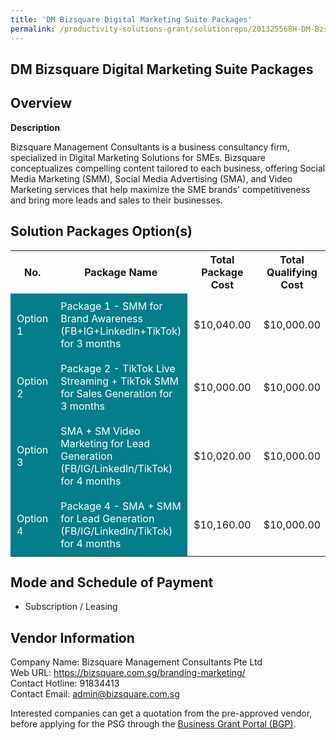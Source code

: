 ```yaml
---
title: 'DM Bizsquare Digital Marketing Suite Packages'
permalink: /productivity-solutions-grant/solutionrepo/201325568H-DM-Bzsqur-Dgtl-Mrktng-Sut-PKG-G
---
```


## DM Bizsquare Digital Marketing Suite Packages

## Overview

**Description**

Bizsquare Management Consultants is a business consultancy firm, specialized in Digital Marketing Solutions for SMEs. Bizsquare conceptualizes compelling content tailored to each business, offering Social Media Marketing (SMM), Social Media Advertising (SMA), and Video Marketing services that help maximize the SME brands' competitiveness and bring more leads and sales to their businesses.

## Solution Packages Option(s)

<table>
<tr>
<th><b>No.</b></th>
<th><b>Package Name</b></th>
<th><b>Total Package Cost</b></th>
<th><b>Total Qualifying Cost</b></th>
<th><b>Solution Details</b></th>
</tr>
<tr>
<td style='padding: 10px; background-color: #037E8A; color: #FFFFFF;'>Option 1</td>
<td style='padding: 10px; background-color: #037E8A; color: #FFFFFF;'>Package 1 - SMM for Brand
Awareness (FB+IG+LinkedIn+TikTok) for 3 months</td>
<td style='padding: 10px;'>$10,040.00</td>
<td style='padding: 10px;'>$10,000.00</td>
<td style='padding: 10px;'><a href='/images/psg/Bizsquare_DM_02052024_Desensitised_Annex3_Part1.pdf' target='_blank'>View Details</a></td>
</tr>
<tr>
<td style='padding: 10px; background-color: #037E8A; color: #FFFFFF;'>Option 2</td>
<td style='padding: 10px; background-color: #037E8A; color: #FFFFFF;'>Package 2 - TikTok Live
Streaming + TikTok SMM for Sales Generation for 3 months</td>
<td style='padding: 10px;'>$10,000.00</td>
<td style='padding: 10px;'>$10,000.00</td>
<td style='padding: 10px;'><a href='/images/psg/Bizsquare_DM_02052024_Desensitised_Annex3_Part2.pdf' target='_blank'>View Details</a></td>
</tr>
<tr>
<td style='padding: 10px; background-color: #037E8A; color: #FFFFFF;'>Option 3</td>
<td style='padding: 10px; background-color: #037E8A; color: #FFFFFF;'>SMA + SM Video Marketing for
Lead Generation (FB/IG/LinkedIn/TikTok) for 4 months</td>
<td style='padding: 10px;'>$10,020.00</td>
<td style='padding: 10px;'>$10,000.00</td>
<td style='padding: 10px;'><a href='/images/psg/Bizsquare_DM_02052024_Desensitised_Annex3_Part3.pdf' target='_blank'>View Details</a></td>
</tr>
<tr>
<td style='padding: 10px; background-color: #037E8A; color: #FFFFFF;'>Option 4</td>
<td style='padding: 10px; background-color: #037E8A; color: #FFFFFF;'>Package 4 - SMA + SMM for
Lead Generation (FB/IG/LinkedIn/TikTok) for 4 months</td>
<td style='padding: 10px;'>$10,160.00</td>
<td style='padding: 10px;'>$10,000.00</td>
<td style='padding: 10px;'><a href='/images/psg/Bizsquare_DM_02052024_Desensitised_Annex3_Part4.pdf' target='_blank'>View Details</a></td>
</tr>
</table>

## Mode and Schedule of Payment

 - Subscription / Leasing

## Vendor Information

 Company Name: Bizsquare Management Consultants Pte Ltd<br>Web URL: https://bizsquare.com.sg/branding-marketing/ <br>Contact Hotline: 91834413 <br>Contact Email: admin@bizsquare.com.sg <br>

Interested companies can get a quotation from the pre-approved vendor, before applying for the PSG through the <a href='https://www.businessgrants.gov.sg/' target='_blank' rel='noopener'>Business Grant Portal (BGP)</a>.

<script src="/jquery/resize-tables.js"></script>
